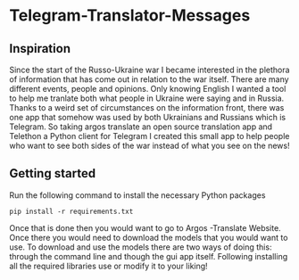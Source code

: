 # Telegram-Translator-Messages
## Inspiration
Since the start of the Russo-Ukraine war I became interested in the plethora of information that has come out in relation to the war itself. There are many different events, people and opinions. Only knowing English I wanted a tool to help me tranlate both what people in Ukraine were saying and in Russia. Thanks to a weird set of circumstances on the information front, there was one app that somehow was used by both Ukrainians and Russians which is Telegram. So taking argos translate an open source translation app and Telethon a Python client for Telegram I created this small app to help people who want to see both sides of the war instead of what you see on the news!
## Getting started
 Run the following command to install the necessary Python packages
 ```
 pip install -r requirements.txt
 ```
 Once that is done then you would want to go to Argos -Translate Website. Once there you would need to download the models that you would want to use. To download and use the models there are two ways of doing this: through the command line and though the gui app itself.
Following installing all the required libraries use or modify it to your liking!

